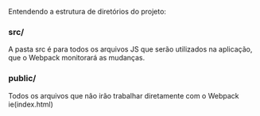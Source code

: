 Entendendo a estrutura de diretórios do projeto:

### src/ 
A pasta src é para todos os arquivos JS que serão utilizados na aplicação, que o Webpack monitorará as mudanças.

### public/
Todos os arquivos que não irão trabalhar diretamente com o Webpack ie(index.html)

